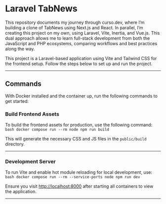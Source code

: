 # Laravel TabNews

This repository documents my journey through curso.dev, where I’m building a clone of TabNews using Next.js and React. In parallel, I’m creating this project on my own, using Laravel, Vite, Inertia, and Vue.js. This dual approach allows me to learn full-stack development from both the JavaScript and PHP ecosystems, comparing workflows and best practices along the way.

This project is a Laravel-based application using Vite and Tailwind CSS for the frontend setup. Follow the steps below to set up and run the project.

---

## Commands
With Docker installed and the container up, run the following commands to get started:

### Build Frontend Assets
To build the frontend assets for production, use the following command: ``bash docker compose run --rm node npm run build``


This will generate the necessary CSS and JS files in the `public/build` directory.

---

### Development Server
To run Vite and enable hot module reloading for local development, use: ``bash docker compose run --rm --service-ports node npm run dev
``


Ensure you visit [http://localhost:8000](http://localhost:8000) after starting all containers to view the application.

---
